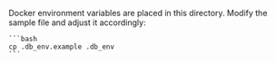 Docker environment variables are placed in this directory.
Modify the sample file and adjust it accordingly:

    ```bash
    cp .db_env.example .db_env
    ```

